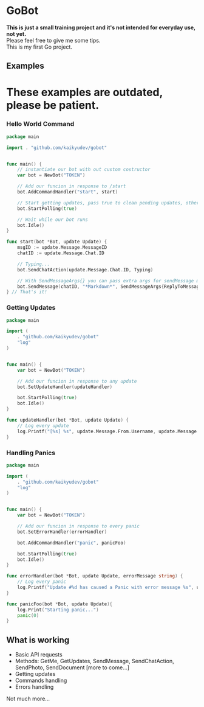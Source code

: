 # GoBot

**This is just a small training project and it's not intended for everyday use, not yet.**<br>
Please feel free to give me some tips.<br>
This is my first Go project.<br>

## Examples

# These examples are outdated, please be patient.

### Hello World Command
```go
package main

import . "github.com/kaikyudev/gobot"


func main() {
    // instantiate our bot with out custom costructor
    var bot = NewBot("TOKEN")

    // Add our funcion in response to /start
    bot.AddCommandHandler("start", start)

    // Start getting updates, pass true to clean pending updates, otherwise pass false
    bot.StartPolling(true)

    // Wait while our bot runs
    bot.Idle()
}

func start(bot *Bot, update Update) {
    msgID := update.Message.MessageID
    chatID := update.Message.Chat.ID

    // Typing...
    bot.SendChatAction(update.Message.Chat.ID, Typing)

    // With SendMessageArgs{} you can pass extra args for sendMessage method
    bot.SendMessage(chatID, "*Markdown*", SendMessageArgs{ReplyToMessageID:msgID, ParseMode:Markdown})
} // That's it!
```

### Getting Updates
```go
package main

import (
    . "github.com/kaikyudev/gobot"
    "log"
)


func main() {
    var bot = NewBot("TOKEN")

    // Add our funcion in response to any update
    bot.SetUpdateHandler(updateHandler)

    bot.StartPolling(true)
    bot.Idle()
}

func updateHandler(bot *Bot, update Update) {
    // Log every update
    log.Printf("[%s] %s", update.Message.From.Username, update.Message.Text)
}
```

### Handling Panics
```go
package main

import (
    . "github.com/kaikyudev/gobot"
    "log"
)


func main() {
    var bot = NewBot("TOKEN")

    // Add our funcion in response to every panic
    bot.SetErrorHandler(errorHandler)

    bot.AddCommandHandler("panic", panicFoo)

    bot.StartPolling(true)
    bot.Idle()
}

func errorHandler(bot *Bot, update Update, errorMessage string) {
    // Log every panic
    log.Printf("Update #%d has caused a Panic with error message %s", update.UpdateID, error)
}

func panicFoo(bot *Bot, update Update){
    log.Print("Starting panic...")
    panic(0)
}
```

## What is working

* Basic API requests
* Methods: GetMe, GetUpdates, SendMessage, SendChatAction, SendPhoto, SendDocument [more to come...]
* Getting updates
* Commands handling
* Errors handling

Not much more...